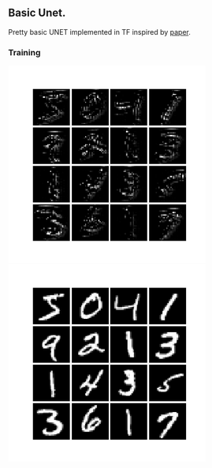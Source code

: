 ## Basic Unet. 

Pretty basic UNET implemented in TF inspired by [paper](https://arxiv.org/pdf/1505.04597.pdf).

### Training

![recon](gif/recon.gif) ![true](gif/true.gif)
